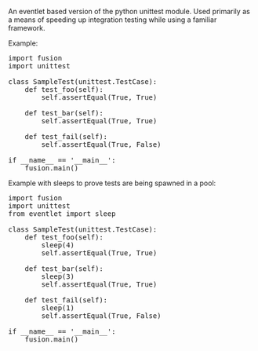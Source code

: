 An eventlet based version of the python unittest module. Used primarily as a means of speeding up integration testing while using a familiar framework.


Example:

<pre>
import fusion
import unittest

class SampleTest(unittest.TestCase):
    def test_foo(self):
        self.assertEqual(True, True)

    def test_bar(self):
        self.assertEqual(True, True)

    def test_fail(self):
        self.assertEqual(True, False)

if __name__ == '__main__':
    fusion.main()
</pre>


Example with sleeps to prove tests are being spawned in a pool:

<pre>
import fusion
import unittest
from eventlet import sleep

class SampleTest(unittest.TestCase):
    def test_foo(self):
        sleep(4)
        self.assertEqual(True, True)

    def test_bar(self):
        sleep(3)
        self.assertEqual(True, True)

    def test_fail(self):
        sleep(1)
        self.assertEqual(True, False)

if __name__ == '__main__':
    fusion.main()
</pre>
